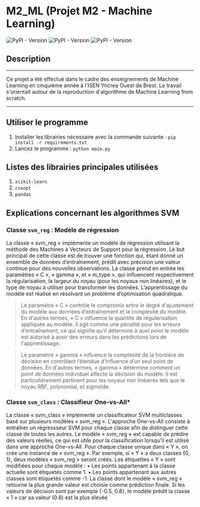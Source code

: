# M2_ML (Projet M2 - Machine Learning)
![PyPI - Version](https://img.shields.io/pypi/v/scikit-learn?logo=scikit-learn&label=scikit-learn&color=f49b3c)
![PyPI - Version](https://img.shields.io/pypi/v/pandas?logo=pandas&label=pandas&color=10074c)
![PyPI - Version](https://img.shields.io/pypi/v/cvxopt?logo=cvxopt&label=cvxopt)


## Description

---

Ce projet a été effectué dans le cadre des enseignements de Machine Learning en cinquième année
à l'ISEN Yncrea Ouest de Brest. Le travail s'orientait autour de la reproduction d'algorithme
de Machine Learning from scratch.

---

## Utiliser le programme

1. Installer les librairies nécessaire avec la commande suivante : ```pip install -r requirements.txt```
2. Lancez le programme : ```python main.py```

## Listes des librairies principales utilisées

1. ```scikit-learn```
2. ```cvxopt```
3. ```pandas```

## Explications concernant les algorithmes SVM

### Classe ```svm_reg``` : Modèle de régression

La classe « svm_reg » implémente un modèle de régression utilisant la méthode des Machines à Vecteurs de Support pour la régression. Le but principal de cette classe est de trouver une fonction qui, étant donné un ensemble de données d’entraînement, prédit avec précision une valeur continue pour des nouvelles observations. La classe prend en entrée les paramètres « C », « gamma », et « m_type », qui influencent respectivement la régularisation, la largeur du noyau (pour les noyaux non linéaires), et le type de noyau à utiliser pour transformer les données. L’apprentissage du modèle est réalisé en résolvant un problème d’optimisation quadratique.

> Le paramètre « C » contrôle le compromis entre le degré d'ajustement du modèle aux données d’entraînement et la complexité du modèle. En d'autres termes, « C » influence la quantité de régularisation appliquée au modèle. Il agit comme une pénalité pour les erreurs d’entraînement, ce qui signifie qu’il détermine à quel point le modèle est autorisé à avoir des erreurs dans les prédictions lors de l'apprentissage.

> Le paramètre « gamma » influence la complexité de la frontière de décision en contrôlant l’étendue d’influence d’un seul point de données. En d'autres termes, « gamma » détermine comment un point de données individuel affecte la décision du modèle. Il est particulièrement pertinent pour les noyaux non linéaires tels que le noyau RBF, polynomial, et sigmoïde.

### Classe ```svm_class``` : Classifieur One-vs-All*

La classe « svm_class » implémente un classificateur SVM multiclasses basé sur plusieurs modèles « svm_reg ». L'approche One-vs-All consiste à entraîner un régressseur SVM pour chaque classe afin de distinguer cette classe de toutes les autres. Le modèle « svm_reg » est capable de prédire des valeurs réelles, ce qui est utile pour la classification lorsqu'il est utilisé dans une approche One-vs-All.
Pour chaque classe unique dans « Y », on crée une instance de « svm_reg ». Par exemple, si « Y » a deux classes {0, 1}, deux modèles « svm_reg » seront créés.
Les étiquettes « Y » sont modifiées pour chaque modèle :
•	Les points appartenant à la classe actuelle sont étiquetés comme 1.
•	Les points appartenant aux autres classes sont étiquetés comme -1.
La classe dont le modèle « svm_reg » retourne la plus grande valeur est choisie comme prédiction finale.
Si les valeurs de décision sont par exemple {-0.5, 0.8}, le modèle prédit la classe « 1 » car sa valeur (0.8) est la plus élevée

